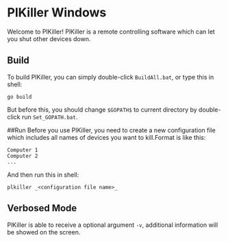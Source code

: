 # PlKiller Windows
Welcome to PlKiller! PlKiller is a remote controlling software which can let you shut other devices down.

## Build
To build PlKiller, you can simply double-click `BuildAll.bat`, or type this in shell:
```
go build
```
But before this, you should change `$GOPATH$` to current directory by double-click run `Set_GOPATH.bat`.

##Run
Before you use PlKiller, you need to create a new configuration file which includes all names of devices you want to kill.Format is like this:
```
Computer 1
Computer 2
...
```
And then run this in shell:
```
plkiller _<configuration file name>_
```
## Verbosed Mode
PlKiller is able to receive a optional argument `-v`, additional information will be showed on the screen.
